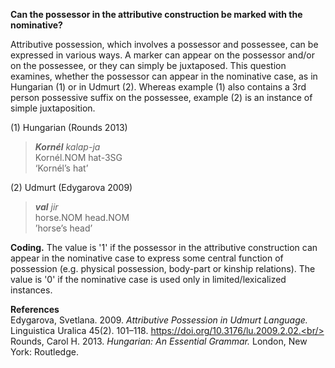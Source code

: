 **Can the possessor in the attributive construction be marked with the nominative?**

Attributive possession, which involves a possessor and possessee, can be expressed in various ways. A marker can appear on the possessor and/or on the possessee, or they can simply be juxtaposed. This question examines, whether the possessor can appear in the nominative case, as in Hungarian (1) or in Udmurt (2). Whereas example (1) also contains a 3rd person possessive suffix on the possessee, example (2) is an instance of simple juxtaposition.

(1) Hungarian (Rounds 2013)<br/>
>***Kornél**  kalap-ja*<br/>
>Kornél.NOM  hat-3SG<br/>
>‘Kornél’s hat’<br/>

(2) Udmurt (Edygarova 2009)<br/> 
>***val** jir*<br/> 
>horse.NOM head.NOM<br/> 
>’horse’s head’<br/> 

**Coding.** The value is '1' if the possessor in the attributive construction can appear in the nominative case to express some central function of possession (e.g. physical possession, body-part or kinship relations). The value is '0' if the nominative case is used only in limited/lexicalized instances.

**References**<br/>
Edygarova, Svetlana. 2009. *Attributive Possession in Udmurt Language.* Linguistica Uralica 45(2). 101–118. https://doi.org/10.3176/lu.2009.2.02.<br/>
Rounds, Carol H. 2013. *Hungarian: An Essential Grammar.* London, New York: Routledge.<br/>
